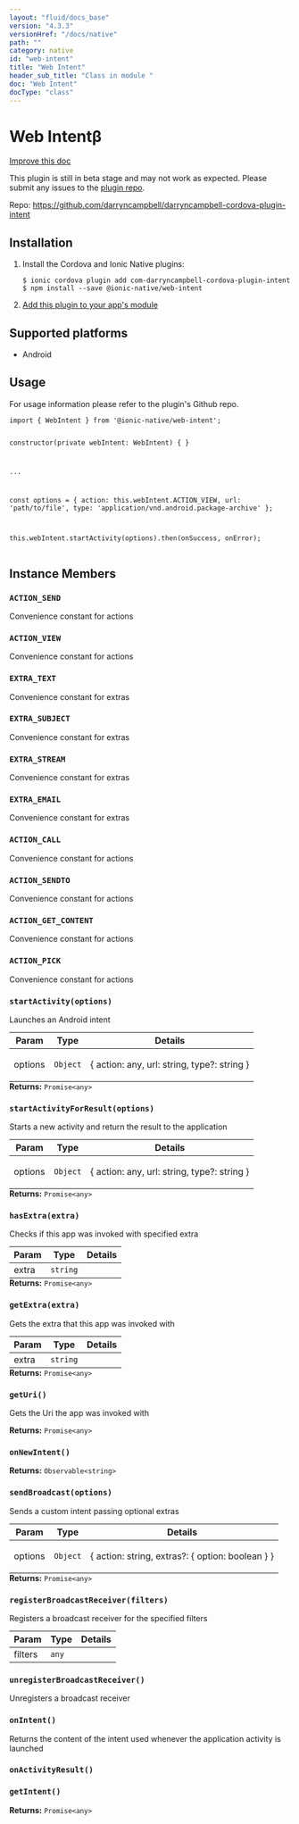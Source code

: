 ```yaml
---
layout: "fluid/docs_base"
version: "4.3.3"
versionHref: "/docs/native"
path: ""
category: native
id: "web-intent"
title: "Web Intent"
header_sub_title: "Class in module "
doc: "Web Intent"
docType: "class"
---
```


<h1 class="api-title">Web Intent<span class="beta" title="beta">&beta;</span></h1>

<a class="improve-v2-docs" href="http://github.com/ionic-team/ionic-native/edit/master/src/@ionic-native/plugins/web-intent/index.ts#L2">
  Improve this doc
</a>




<p class="beta-notice">
  This plugin is still in beta stage and may not work as expected. Please
  submit any issues to the <a target="_blank"
  href="https://github.com/darryncampbell/darryncampbell-cordova-plugin-intent/issues">plugin repo</a>.
</p>






<p>Repo:
  <a href="https://github.com/darryncampbell/darryncampbell-cordova-plugin-intent">
    https://github.com/darryncampbell/darryncampbell-cordova-plugin-intent
  </a>
</p>


<h2><a class="anchor" name="installation" href="#installation"></a>Installation</h2>
<ol class="installation">
  <li>Install the Cordova and Ionic Native plugins:<br>
    <pre><code class="nohighlight">$ ionic cordova plugin add com-darryncampbell-cordova-plugin-intent
$ npm install --save @ionic-native/web-intent
</code></pre>
  </li>
  <li><a href="https://ionicframework.com/docs/native/#Add_Plugins_to_Your_App_Module">Add this plugin to your app's module</a></li>
</ol>



<h2><a class="anchor" name="platforms" href="#platforms"></a>Supported platforms</h2>
<ul>
  <li>Android</li>
</ul>






<h2><a class="anchor" name="usage" href="#usage"></a>Usage</h2>
<p>For usage information please refer to the plugin&#39;s Github repo.</p>
<pre><code class="lang-typescript">import { WebIntent } from &#39;@ionic-native/web-intent&#39;;

constructor(private webIntent: WebIntent) { }

...

const options = {
  action: this.webIntent.ACTION_VIEW,
  url: &#39;path/to/file&#39;,
  type: &#39;application/vnd.android.package-archive&#39;
};

this.webIntent.startActivity(options).then(onSuccess, onError);
</code></pre>








<h2><a class="anchor" name="instance-members" href="#instance-members"></a>Instance Members</h2>
<h3><a class="anchor" name="ACTION_SEND" href="#ACTION_SEND"></a><code>ACTION_SEND</code></h3>


Convenience constant for actions


<h3><a class="anchor" name="ACTION_VIEW" href="#ACTION_VIEW"></a><code>ACTION_VIEW</code></h3>


Convenience constant for actions


<h3><a class="anchor" name="EXTRA_TEXT" href="#EXTRA_TEXT"></a><code>EXTRA_TEXT</code></h3>


Convenience constant for extras


<h3><a class="anchor" name="EXTRA_SUBJECT" href="#EXTRA_SUBJECT"></a><code>EXTRA_SUBJECT</code></h3>


Convenience constant for extras


<h3><a class="anchor" name="EXTRA_STREAM" href="#EXTRA_STREAM"></a><code>EXTRA_STREAM</code></h3>


Convenience constant for extras


<h3><a class="anchor" name="EXTRA_EMAIL" href="#EXTRA_EMAIL"></a><code>EXTRA_EMAIL</code></h3>


Convenience constant for extras


<h3><a class="anchor" name="ACTION_CALL" href="#ACTION_CALL"></a><code>ACTION_CALL</code></h3>


Convenience constant for actions


<h3><a class="anchor" name="ACTION_SENDTO" href="#ACTION_SENDTO"></a><code>ACTION_SENDTO</code></h3>


Convenience constant for actions


<h3><a class="anchor" name="ACTION_GET_CONTENT" href="#ACTION_GET_CONTENT"></a><code>ACTION_GET_CONTENT</code></h3>


Convenience constant for actions


<h3><a class="anchor" name="ACTION_PICK" href="#ACTION_PICK"></a><code>ACTION_PICK</code></h3>


Convenience constant for actions


<h3><a class="anchor" name="startActivity" href="#startActivity"></a><code>startActivity(options)</code></h3>


Launches an Android intent
<table class="table param-table" style="margin:0;">
  <thead>
  <tr>
    <th>Param</th>
    <th>Type</th>
    <th>Details</th>
  </tr>
  </thead>
  <tbody>
  <tr>
    <td>
      options</td>
    <td>
      <code>Object</code>
    </td>
    <td>
      <p>{ action: any, url: string, type?: string }</p>
</td>
  </tr>
  </tbody>
</table>

<div class="return-value" markdown="1">
  <i class="icon ion-arrow-return-left"></i>
  <b>Returns:</b> <code>Promise&lt;any&gt;</code> 
</div><h3><a class="anchor" name="startActivityForResult" href="#startActivityForResult"></a><code>startActivityForResult(options)</code></h3>


Starts a new activity and return the result to the application
<table class="table param-table" style="margin:0;">
  <thead>
  <tr>
    <th>Param</th>
    <th>Type</th>
    <th>Details</th>
  </tr>
  </thead>
  <tbody>
  <tr>
    <td>
      options</td>
    <td>
      <code>Object</code>
    </td>
    <td>
      <p>{ action: any, url: string, type?: string }</p>
</td>
  </tr>
  </tbody>
</table>

<div class="return-value" markdown="1">
  <i class="icon ion-arrow-return-left"></i>
  <b>Returns:</b> <code>Promise&lt;any&gt;</code> 
</div><h3><a class="anchor" name="hasExtra" href="#hasExtra"></a><code>hasExtra(extra)</code></h3>


Checks if this app was invoked with specified extra
<table class="table param-table" style="margin:0;">
  <thead>
  <tr>
    <th>Param</th>
    <th>Type</th>
    <th>Details</th>
  </tr>
  </thead>
  <tbody>
  <tr>
    <td>
      extra</td>
    <td>
      <code>string</code>
    </td>
    <td>
      </td>
  </tr>
  </tbody>
</table>

<div class="return-value" markdown="1">
  <i class="icon ion-arrow-return-left"></i>
  <b>Returns:</b> <code>Promise&lt;any&gt;</code> 
</div><h3><a class="anchor" name="getExtra" href="#getExtra"></a><code>getExtra(extra)</code></h3>


Gets the extra that this app was invoked with
<table class="table param-table" style="margin:0;">
  <thead>
  <tr>
    <th>Param</th>
    <th>Type</th>
    <th>Details</th>
  </tr>
  </thead>
  <tbody>
  <tr>
    <td>
      extra</td>
    <td>
      <code>string</code>
    </td>
    <td>
      </td>
  </tr>
  </tbody>
</table>

<div class="return-value" markdown="1">
  <i class="icon ion-arrow-return-left"></i>
  <b>Returns:</b> <code>Promise&lt;any&gt;</code> 
</div><h3><a class="anchor" name="getUri" href="#getUri"></a><code>getUri()</code></h3>


Gets the Uri the app was invoked with


<div class="return-value" markdown="1">
  <i class="icon ion-arrow-return-left"></i>
  <b>Returns:</b> <code>Promise&lt;any&gt;</code> 
</div><h3><a class="anchor" name="onNewIntent" href="#onNewIntent"></a><code>onNewIntent()</code></h3>







<div class="return-value" markdown="1">
  <i class="icon ion-arrow-return-left"></i>
  <b>Returns:</b> <code>Observable&lt;string&gt;</code> 
</div><h3><a class="anchor" name="sendBroadcast" href="#sendBroadcast"></a><code>sendBroadcast(options)</code></h3>


Sends a custom intent passing optional extras
<table class="table param-table" style="margin:0;">
  <thead>
  <tr>
    <th>Param</th>
    <th>Type</th>
    <th>Details</th>
  </tr>
  </thead>
  <tbody>
  <tr>
    <td>
      options</td>
    <td>
      <code>Object</code>
    </td>
    <td>
      <p>{ action: string, extras?: { option: boolean } }</p>
</td>
  </tr>
  </tbody>
</table>

<div class="return-value" markdown="1">
  <i class="icon ion-arrow-return-left"></i>
  <b>Returns:</b> <code>Promise&lt;any&gt;</code> 
</div><h3><a class="anchor" name="registerBroadcastReceiver" href="#registerBroadcastReceiver"></a><code>registerBroadcastReceiver(filters)</code></h3>




Registers a broadcast receiver for the specified filters
<table class="table param-table" style="margin:0;">
  <thead>
  <tr>
    <th>Param</th>
    <th>Type</th>
    <th>Details</th>
  </tr>
  </thead>
  <tbody>
  <tr>
    <td>
      filters</td>
    <td>
      <code>any</code>
    </td>
    <td>
      </td>
  </tr>
  </tbody>
</table>

<h3><a class="anchor" name="unregisterBroadcastReceiver" href="#unregisterBroadcastReceiver"></a><code>unregisterBroadcastReceiver()</code></h3>




Unregisters a broadcast receiver



<h3><a class="anchor" name="onIntent" href="#onIntent"></a><code>onIntent()</code></h3>




Returns the content of the intent used whenever the application activity is launched



<h3><a class="anchor" name="onActivityResult" href="#onActivityResult"></a><code>onActivityResult()</code></h3>








<h3><a class="anchor" name="getIntent" href="#getIntent"></a><code>getIntent()</code></h3>





<div class="return-value" markdown="1">
  <i class="icon ion-arrow-return-left"></i>
  <b>Returns:</b> <code>Promise&lt;any&gt;</code> 
</div>





